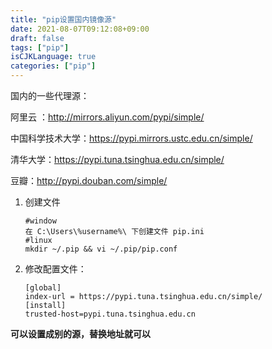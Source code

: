 ```yaml
---
title: "pip设置国内镜像源"
date: 2021-08-07T09:12:08+09:00
draft: false
tags: ["pip"]
isCJKLanguage: true
categories: ["pip"]
---
```


国内的一些代理源：

阿里云 ：http://mirrors.aliyun.com/pypi/simple/

中国科学技术大学：https://pypi.mirrors.ustc.edu.cn/simple/

清华大学：https://pypi.tuna.tsinghua.edu.cn/simple/

豆瓣：http://pypi.douban.com/simple/



1. 创建文件

   ```shell
   #window
   在 C:\Users\%username%\ 下创建文件 pip.ini
   #linux
   mkdir ~/.pip && vi ~/.pip/pip.conf
   ```

2. 修改配置文件：

   ```shell
   [global]
   index-url = https://pypi.tuna.tsinghua.edu.cn/simple/
   [install]
   trusted-host=pypi.tuna.tsinghua.edu.cn
   ```

**可以设置成别的源，替换地址就可以**